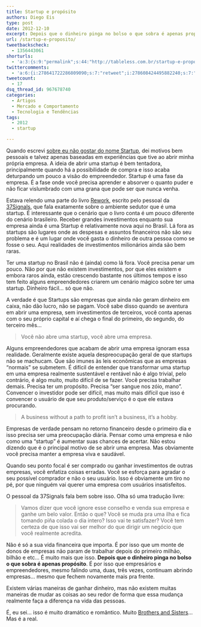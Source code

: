 ```yaml
---
title: Startup e propósito
authors: Diego Eis
type: post
date: 2012-12-10
excerpt: Depois que o dinheiro pinga no bolso o que sobra é apenas propósito.
url: /startup-e-proposito/
tweetbackscheck:
  - 1356443061
shorturls:
  - 'a:3:{s:9:"permalink";s:44:"http://tableless.com.br/startup-e-proposito/";s:7:"tinyurl";s:26:"http://tinyurl.com/bow8rg7";s:4:"isgd";s:19:"http://is.gd/WBcWBD";}'
twittercomments:
  - 'a:6:{i:278641722286809090;s:7:"retweet";i:278608424495882240;s:7:"retweet";i:278562824605798402;s:7:"retweet";i:278277537665257473;s:7:"retweet";i:281463327635410944;s:7:"retweet";i:279904523089219584;s:7:"retweet";}'
tweetcount:
  - 17
dsq_thread_id: 967678740
categories:
  - Artigos
  - Mercado e Comportamento
  - Tecnologia e Tendências
tags:
  - 2012
  - startup

---
```

Quando escrevi [sobre eu não gostar do nome Startup][1], dei motivos bem pessoais e talvez apenas baseadas em experiências que tive ao abrir minha própria empresa. A ideia de abrir uma startup é bem tentadora, principalmente quando há a possibilidade de compra e isso acaba deturpando um pouco a visão do empreendedor. Startup é uma fase da empresa. É a fase onde você precisa aprender e absorver o quanto puder e não ficar vislumbrado com uma grana que pode ser que nunca venha.

Estava relendo uma parte do livro [Rework][2], escrito pelo pessoal da [37Signals][3], que fala exatamente sobre o ambiente sedutor que é uma startup. É interessante que o cenário que o livro conta é um pouco diferente do cenário brasileiro. Receber grandes investimentos enquanto sua empresa ainda é uma Startup é relativamente nova aqui no Brasil. Lá fora as startups são lugares onde as despesas e assuntos financeiros não são seu problema e é um lugar onde você gasta o dinheiro de outra pessoa como se fosse o seu. Aqui realidades de investimentos milionários ainda são bem raras.

Ter uma startup no Brasil não é (ainda) como lá fora. Você precisa penar um pouco. Não por que não existem investimentos, por que eles existem e embora raros ainda, estão crescendo bastante nos últimos tempos e isso tem feito alguns empreendedores criarem um cenário mágico sobre ter uma startup. Dinheiro fácil&#8230; só que não.

A verdade é que Startups são empresas que ainda não geram dinheiro em caixa, não dão lucro, não se pagam. Você sabe disso quando se aventura em abrir uma empresa, sem investimentos de terceiros, você conta apenas com o seu próprio capital e aí chega o final do primeiro, do segundo, do terceiro mês&#8230; 

> Você não abre uma startup, você abre uma empresa.

Alguns empreendedores que acabam de abrir uma empresa ignoram essa realidade. Geralmente existe aquela despreocupação geral de que startups não se machucam. Que são imunes às leis econômicas que as empresas &#8220;normais&#8221; se submetem. É difícil de entender que transformar uma startup em uma empresa realmente sustentável e rentável não é algo trivial, pelo contrário, é algo muito, muito difícil de se fazer. Você precisa trabalhar demais. Precisa ter um propósito. Precisa &#8220;ser sangue nos zóio, mano&#8221;. Convencer o investidor pode ser difícil, mas muito mais difícil que isso é convencer o usuário de que seu produto/serviço é o que ele estava procurando.

> A business without a path to profit isn&#8217;t a business, it&#8217;s a hobby.

Empresas de verdade pensam no retorno financeiro desde o primeiro dia e isso precisa ser uma preocupação diária. Pensar como uma empresa e não como uma &#8220;startup&#8221; é aumentar suas chances de acertar. Não estou dizendo que é o principal motivo de se abrir uma empresa. Mas obviamente você precisa manter a empresa viva e saudável.

Quando seu ponto focal é ser comprado ou ganhar investimentos de outras empresas, você enfatiza coisas erradas. Você se esforça para agradar o seu possível comprador e não o seu usuário. Isso é obviamente um tiro no pé, por que ninguém vai querer uma empresa com usuários insatisfeitos.

O pessoal da 37Signals fala bem sobre isso. Olha só uma tradução livre:

> Vamos dizer que você ignore esse conselho e venda sua empresa e ganhe um belo valor. Então o que? Você se muda pra uma ilha e fica tomando piña colada o dia intero? Isso vai te satisfazer? Você tem certeza de que isso vai ser melhor do que dirigir um negócio que você realmente acredita.

Não é só a sua vida financeira que importa. É por isso que um monte de donos de empresas não param de trabalhar depois do primeiro milhão, bilhão e etc&#8230; É muito mais que isso. **Depois que o dinheiro pinga no bolso o que sobra é apenas propósito**. É por isso que empresários e empreendedores, mesmo falindo uma, duas, três vezes, continuam abrindo empresas&#8230; mesmo que fechem novamente mais pra frente.

Existem várias maneiras de ganhar dinheiro, mas não existem muitas maneiras de mudar as coisas ao seu redor de forma que essa mudança realmente faça a diferença na vida das pessoas.
  
É, eu sei&#8230; isso é muito dramático e romântico. Muito [Brothers and Sisters][4]&#8230; Mas é a real.

 [1]: http://tableless.com.br/por-que-eu-nao-gosto-do-nome-startup/ "Por que eu não gosto do nome startup"
 [2]: http://37signals.com/rework
 [3]: http://37signals.com/
 [4]: http://pt.wikipedia.org/wiki/Brothers_%26_Sisters